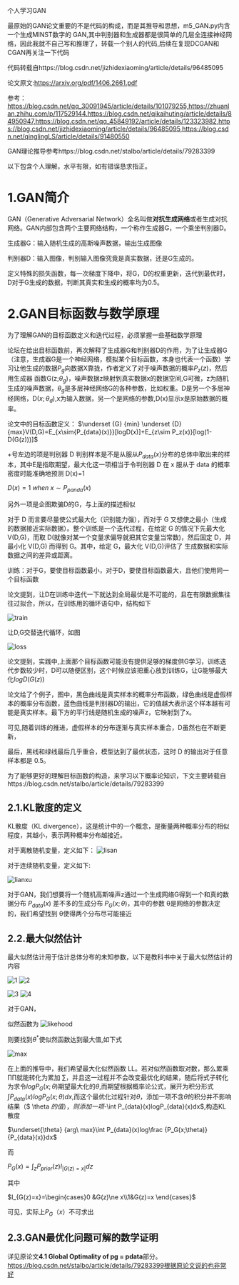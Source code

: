 个人学习GAN


最原始的GAN论文重要的不是代码的构成，而是其推导和思想，m5_GAN.py内含一个生成MINST数字的 GAN,其中判别器和生成器都是很简单的几层全连接神经网络，因此我就不自己写和推理了，转载一个别人的代码,后续在复现DCGAN和CGAN再关注一下代码

代码转载自https://blog.csdn.net/jizhidexiaoming/article/details/96485095



论文原文:https://arxiv.org/pdf/1406.2661.pdf

参考：https://blog.csdn.net/qq_30091945/article/details/101079255,https://zhuanlan.zhihu.com/p/117529144.https://blog.csdn.net/qikaihuting/article/details/84950947,https://blog.csdn.net/qq_45849192/article/details/123323982,https://blog.csdn.net/jizhidexiaoming/article/details/96485095,https://blog.csdn.net/qinglingLS/article/details/91480550

GAN理论推导参考https://blog.csdn.net/stalbo/article/details/79283399



以下包含个人理解，水平有限，如有错误恳求指正。

# 1.GAN简介

GAN（Generative Adversarial Network）全名叫做**对抗生成网络**或者生成对抗网络。GAN内部包含两个主要网络结构，一个称作生成器G，一个乘坐判别器D。

生成器G：输入随机生成的高斯噪声数据，输出生成图像

判别器D：输入图像，判别输入图像究竟是真实数据，还是G生成的。

定义特殊的损失函数，每一次梯度下降中，将G，D的权重更新，迭代到最优时，D对于G生成的数据，判断其真实和生成的概率均为0.5。

# 2.GAN目标函数与数学原理

为了理解GAN的目标函数定义和迭代过程，必须掌握一些基础数学原理

论坛在给出目标函数前，再次解释了生成器G和判别器D的作用，为了让生成器G（注意，生成器G是一个神经网络，模拟某个目标函数，本身也代表一个函数）学习让他生成的数据$P_g$向数据X靠拢，作者定义了对于噪声数据的概率$P_z(z)$，然后用生成器 函数G(z;$\theta _g$)，噪声数据z映射到真实数据x的数据空间,G可微，z为随机生成的噪声数据，$\theta _g$是多层神经网络G的各种参数，比如权重。D是另一个多层神经网络，D($x;\theta_d$),x为输入数据，另一个是网络的参数,D(x)显示x是原始数据的概率。

论文中的目标函数定义：
$\underset {G} {min} \underset {D}{max}V(D,G)=E_{x\sim{P_{data}(x)}}[logD(x)]+E_{z\sim P_z(x)}[log(1-D(G(z)))]$

+号左边的项是判别器 D 判别样本是不是从服从$P_{data}(x)$分布的总体中取出来的样本，其中E是指取期望，最大化这一项相当于令判别器 D 在 x 服从于 data 的概率密度时能准确地预测 D(x)=1

$D(x)=1 \ when \ x\sim P_{panda}(x)$

另外一项是企图欺骗D的G，与上面的描述相似

对于 D 而言要尽量使公式最大化（识别能力强），而对于 G 又想使之最小（生成的数据接近实际数据）。整个训练是一个迭代过程，在给定 G 的情况下先最大化 V(D,G)，而取 D(就像对某一个变量求偏导就把其它变量当常数)，然后固定 D，并最小化 V(D,G) 而得到 G。其中，给定 G，最大化 V(D,G)评估了 生成数据和实际数据之间的差异或距离。

训练：对于G，要使目标函数最小，对于D，要使目标函数最大，且他们使用同一个目标函数

论文提到，让D在训练中迭代一下就达到全局最优是不可能的，且在有限数据集往往过拟合，所以，在训练用的循环语句中，结构如下

![train](https://user-images.githubusercontent.com/74494790/171400558-092b06e3-e679-432c-a1ce-8a16a238114e.png)



让D,G交替迭代循环，如图

![loss](https://user-images.githubusercontent.com/74494790/171400605-47501f6f-de9d-430c-99d8-239eaef2d58b.png)


论文提到，实践中,上面那个目标函数可能没有提供足够的梯度供G学习，训练迭代步数较少时，D可以随便区别，这个时候应该把重心放到训练G，让G能够最大化$logD(G(z))$




论文给了个例子，图中，黑色曲线是真实样本的概率分布函数，绿色曲线是虚假样本的概率分布函数，蓝色曲线是判别器D的输出，它的值越大表示这个样本越有可能是真实样本。最下方的平行线是随机生成的噪声z，它映射到了x。

可见,随着训练的推进，虚假样本的分布逐渐与真实样本重合，D虽然也在不断更新，

最后，黑线和绿线最后几乎重合，模型达到了最优状态，这时 D 的输出对于任意样本都是 0.5。

为了能够更好的理解目标函数的构造，来学习以下概率论知识，下文主要转载自https://blog.csdn.net/stalbo/article/details/79283399

## 2.1.KL散度的定义

KL散度（KL divergence），这是统计中的一个概念，是衡量两种概率分布的相似程度，其越小，表示两种概率分布越接近。

对于离散随机变量，定义如下：
![lisan](https://user-images.githubusercontent.com/74494790/171400808-29adf3a3-0be9-4e2e-8593-7748ae99baac.jpg)



对于连续随机变量，定义如下:

![lianxu](https://user-images.githubusercontent.com/74494790/171400842-3aab6050-9d29-4b58-818e-cc42b00178c6.jpg)



对于GAN，我们想要将一个随机高斯噪声z通过一个生成网络G得到一个和真的数据分布 $P_{data}(x)$ 差不多的生成分布 $P_G(x;θ)$，其中的参数 θ是网络的参数决定的，我们希望找到 θ使得两个分布尽可能接近



## 2.2.最大似然估计

最大似然估计用于估计总体分布的未知参数，以下是教科书中关于最大似然估计的内容


![1 ](https://user-images.githubusercontent.com/74494790/171400894-3fc6f1d3-5525-4b53-a555-ffe6a2bf5614.jpg)
![2](https://user-images.githubusercontent.com/74494790/171401045-ab081047-ba27-4e01-816f-d9bbe5248b5c.jpg)

![3](https://user-images.githubusercontent.com/74494790/171400955-43f459f4-c770-4072-b2f5-bacfcc81a0df.jpg)
![4](https://user-images.githubusercontent.com/74494790/171400885-de1eb44a-3fef-44b4-9ca0-43b7913c43b4.jpg)


对于GAN，

似然函数为
![likehood](https://user-images.githubusercontent.com/74494790/171400932-5307501b-f35a-4b51-83db-e2d6ee1abd06.jpg)


则要找到$\theta^*$使似然函数达到最大值,如下式



![max](https://user-images.githubusercontent.com/74494790/171400978-6db63ba0-0366-4ba2-bedb-4139b1a7753b.jpg)

在上面的推导中，我们希望最大化似然函数 LL。若对似然函数取对数，那么累乘 ∏∏就能转化为累加 ∑，并且这一过程并不会改变最优化的结果，随后将式子转化为求令$logP_G(x;\theta)$期望最大化的$\theta$,而期望根据概率论公式，展开为积分形式$\int P_{data}(x)logP_G(x;\theta)dx$,而这个最优化过程针对$\theta$，添加一项不含$\theta$的积分并不影响结果（$ \theta $的值），则添加一项$-\int P_{data}(x)logP_{data}(x)dx$,构造KL散度

$\underset{\theta} {arg\ max}\int P_{data}(x)log\frac {P_G(x;\theta)}{P_{data}(x)}dx$

而

$P_G(x)=\int_z P_{prior}(z)I_{|G(z)=x|}dz$

其中

$I_{G(z)=x}=\begin{cases}0 &G(z)\ne x\\1&G(z)=x \end{cases}$

可见，实际上$P_G（x）$不可求出

## 2.3.GAN最优化问题可解的数学证明

详见原论文**4.1 Global Optimality of pg = pdata**部分。https://blog.csdn.net/stalbo/article/details/79283399根据原论文说的也非常好



